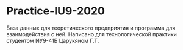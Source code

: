 # Practice-IU9-2020

База данных для теоретического предприятия и программа для взаимодействия с ней.
Написано для технологической практики студентом ИУ9-41Б Царукяном Г.Т.
